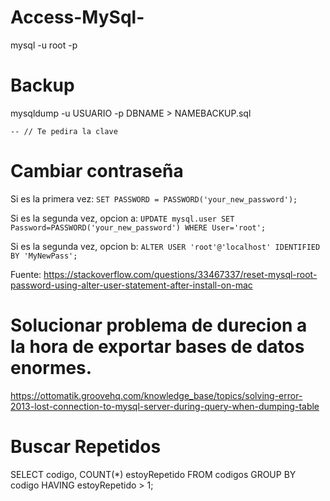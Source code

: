 # Access-MySql-

mysql -u root -p

# Backup

mysqldump -u USUARIO -p DBNAME > NAMEBACKUP.sql

```-- // Te pedira la clave```

# Cambiar contraseña

Si es la primera vez:
```SET PASSWORD = PASSWORD('your_new_password');```

Si es la segunda vez, opcion a:
```UPDATE mysql.user SET Password=PASSWORD('your_new_password') WHERE User='root';```

Si es la segunda vez, opcion b: 
```ALTER USER 'root'@'localhost' IDENTIFIED BY 'MyNewPass';```

Fuente: https://stackoverflow.com/questions/33467337/reset-mysql-root-password-using-alter-user-statement-after-install-on-mac

# Solucionar problema de durecion a la hora de exportar bases de datos enormes.

https://ottomatik.groovehq.com/knowledge_base/topics/solving-error-2013-lost-connection-to-mysql-server-during-query-when-dumping-table

# Buscar Repetidos

SELECT codigo, COUNT(*) estoyRepetido FROM codigos GROUP BY codigo HAVING estoyRepetido > 1;
